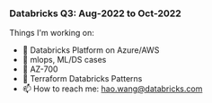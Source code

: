 ### Databricks Q3: Aug-2022 to Oct-2022

Things I'm working on:

- 🌱 Databricks Platform on Azure/AWS
- 🌱 mlops, ML/DS cases
- 🌱 AZ-700
- 🌱 Terraform Databricks Patterns
- 📫 How to reach me: hao.wang@databricks.com

<!--
**hwang-db/hwang-db** is a ✨ _special_ ✨ repository because its `README.md` (this file) appears on your GitHub profile.
-->
